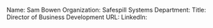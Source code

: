 Name: Sam Bowen 
Organization: Safespill Systems
Department: 
Title: Director of Business Development 
URL:
LinkedIn: